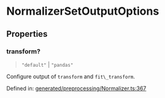 # NormalizerSetOutputOptions

## Properties

### transform?

> `"default"` \| `"pandas"`

Configure output of `transform` and `fit\_transform`.

Defined in:  [generated/preprocessing/Normalizer.ts:367](https://github.com/transitive-bullshit/scikit-learn-ts/blob/122b3c0/packages/sklearn/src/generated/preprocessing/Normalizer.ts#L367)
